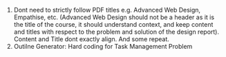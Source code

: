 1. Dont need to strictly follow PDF titles e.g. Advanced Web Design, Empathise, etc. (Advanced Web Design should not be a header as it is the title of the course, it should understand context, and keep content and titles with respect to the problem and solution of the design report). Content and Title dont exactly align. And some repeat. 
2. Outilne Generator: Hard coding for Task Management Problem